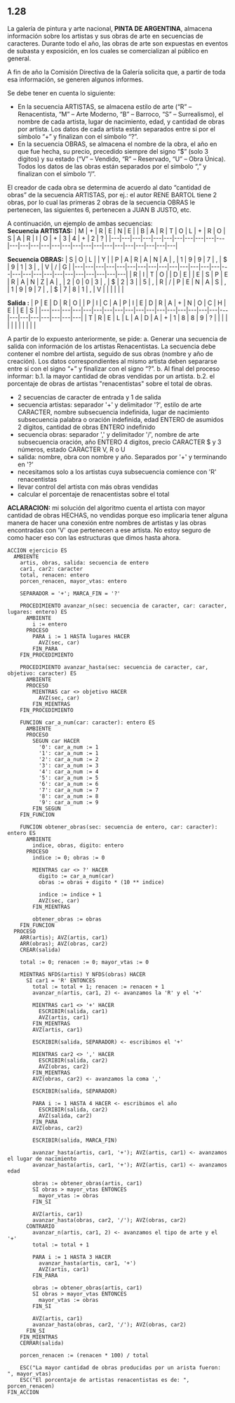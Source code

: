 ## 1.28
La galería de pintura y arte nacional, **PINTA DE ARGENTINA**, almacena información sobre los artistas y sus
obras de arte en secuencias de caracteres. Durante todo el año, las obras de arte son expuestas en eventos de
subasta y exposición, en los cuales se comercializan al público en general.

A fin de año la Comisión Directiva de la Galería solicita que, a partir de toda esa información, se generen algunos
informes.

Se debe tener en cuenta lo siguiente:
- En la secuencia ARTISTAS, se almacena estilo de arte (“R” – Renacentista, “M” – Arte Moderno, “B” – Barroco,
“S” – Surrealismo), el nombre de cada artista, lugar de nacimiento, edad, y cantidad de obras por artista.
Los datos de cada artista están separados entre si por el símbolo “+” y finalizan con el símbolo “?”.
- En la secuencia OBRAS, se almacena el nombre de la obra, el año en que fue hecha, su precio, precedido
siempre del signo “$” (solo 3 digitos) y su estado (“V” – Vendido, “R” – Reservado, “U” – Obra Única).
Todos los datos de las obras están separados por el símbolo “,” y finalizan con el símbolo “/”.

El creador de cada obra se determina de acuerdo al dato “cantidad de obras” de la secuencia ARTISTAS, por ej.: el
autor RENE BARTOL tiene 2 obras, por lo cual las primeras 2 obras de la secuencia OBRAS le pertenecen, las
siguientes 6, pertenecen a JUAN B JUSTO, etc.

A continuación, un ejemplo de ambas secuencias:\
**Secuencia ARTISTAS:**
| M | + | R | E | N | E |   | B | A | R | T | O | L | + | R | O | S | A | R | I | O | + | 3 | 4 | + | 2 | ? |
|---|---|---|---|---|---|---|---|---|---|---|---|---|---|---|---|---|---|---|---|---|---|---|---|---|---|---|

**Secuencia OBRAS:**
| S | O | L |   | Y |   | P | A | R | A | N | A | , | 1 | 9 | 9 | 7 | , | $ | 9 | 1 | 3 | , | V | / | G |
|---|---|---|---|---|---|---|---|---|---|---|---|---|---|---|---|---|---|---|---|---|---|---|---|---|---|
| R | I | T | O |   | D | E |   | E | S | P | E | R | A | N | Z | A | , | 2 | 0 | 0 | 3 | , | $ | 2 | 3 |
| 5 | , | R | / | P | E | N | A | S | , | 1 | 9 | 9 | 7 | , | $ | 7 | 8 | 1 | , | V |   |   |   |   |   |

**Salida :**
| P | E | D | R | O |   | P | I | C | A | P | I | E | D | R | A | + | N | O | C | H | E |   | E | S |
|---|---|---|---|---|---|---|---|---|---|---|---|---|---|---|---|---|---|---|---|---|---|---|---|---|
| T | R | E | L | L | A | D | A | + | 1 | 8 | 8 | 9 | ? |   |   |   |   |   |   |   |   |   |   |   |

A partir de lo expuesto anteriormente, se pide:
a. Generar una secuencia de salida con información de los artistas Renacentistas. La secuencia debe contener
el nombre del artista, seguido de sus obras (nombre y año de creación). Los datos correspondientes al mismo
artista deben separarse entre sí con el signo “+” y finalizar con el signo “?”.
b. Al final del proceso informar:
b.1. la mayor cantidad de obras vendidas por un artista.
b.2. el porcentaje de obras de artistas "renacentistas" sobre el total de obras.

- 2 secuencias de caracter de entrada y 1 de salida
- secuencia artistas: separador '+' y delimitador '?', estilo de arte CARACTER, nombre subsecuencia indefinida,
lugar de nacimiento subsecuencia palabra o oración indefinida, edad ENTERO de asumidos 2 dígitos, cantidad de
obras ENTERO indefinido
- secuencia obras: separador ',' y delimitador '/', nombre de arte subsecuencia oración, año ENTERO 4 digitos,
precio CARACTER $ y 3 números, estado CARACTER V, R o U
- salida: nombre, obra con nombre y año. Separados por '+' y terminando en '?'
- necesitamos solo a los artistas cuya subsecuencia comience con 'R' renacentistas
- llevar control del artista con más obras vendidas
- calcular el porcentaje de renacentistas sobre el total

**ACLARACION:** mi solución del algoritmo cuenta el artista con mayor cantidad de obras HECHAS, no vendidas porque
eso implicaria tener alguna manera de hacer una conexión entre nombres de artistas y las obras encontradas con 'V'
que pertenecen a ese artista. No estoy seguro de como hacer eso con las estructuras que dimos hasta ahora.

```
ACCION ejercicio ES
  AMBIENTE
    artis, obras, salida: secuencia de entero
    car1, car2: caracter
    total, renacen: entero
    porcen_renacen, mayor_vtas: entero

    SEPARADOR = '+'; MARCA_FIN = '?'

    PROCEDIMIENTO avanzar_n(sec: secuencia de caracter, car: caracter, lugares: entero) ES
      AMBIENTE
        i := entero
      PROCESO
        PARA i := 1 HASTA lugares HACER
          AVZ(sec, car)
        FIN_PARA
    FIN_PROCEDIMIENTO

    PROCEDIMIENTO avanzar_hasta(sec: secuencia de caracter, car, objetivo: caracter) ES
      AMBIENTE
      PROCESO
        MIENTRAS car <> objetivo HACER
          AVZ(sec, car)
        FIN_MIENTRAS
    FIN_PROCEDIMIENTO

    FUNCION car_a_num(car: caracter): entero ES
      AMBIENTE
      PROCESO
        SEGUN car HACER
          '0': car_a_num := 1
          '1': car_a_num := 1
          '2': car_a_num := 2
          '3': car_a_num := 3
          '4': car_a_num := 4
          '5': car_a_num := 5
          '6': car_a_num := 6
          '7': car_a_num := 7
          '8': car_a_num := 8
          '9': car_a_num := 9
        FIN_SEGUN
    FIN_FUNCION

    FUNCION obtener_obras(sec: secuencia de entero, car: caracter): entero ES
      AMBIENTE
        indice, obras, digito: entero
      PROCESO
        indice := 0; obras := 0

        MIENTRAS car <> ?' HACER
          digito := car_a_num(car)
          obras := obras + digito * (10 ** indice)

          indice := indice + 1
          AVZ(sec, car)
        FIN_MIENTRAS

        obtener_obras := obras
    FIN_FUNCION
  PROCESO
    ARR(artis); AVZ(artis, car1)
    ARR(obras); AVZ(obras, car2)
    CREAR(salida)

    total := 0; renacen := 0; mayor_vtas := 0

    MIENTRAS NFDS(artis) Y NFDS(obras) HACER
      SI car1 = 'R' ENTONCES
        total := total + 1; renacen := renacen + 1
        avanzar_n(artis, car1, 2) <- avanzamos la 'R' y el '+'

        MIENTRAS car1 <> '+' HACER
          ESCRIBIR(salida, car1)
          AVZ(artis, car1)
        FIN_MIENTRAS
        AVZ(artis, car1)

        ESCRIBIR(salida, SEPARADOR) <- escribimos el '+'

        MIENTRAS car2 <> ',' HACER
          ESCRIBIR(salida, car2)
          AVZ(obras, car2)
        FIN_MIENTRAS
        AVZ(obras, car2) <- avanzamos la coma ','

        ESCRIBIR(salida, SEPARADOR)

        PARA i := 1 HASTA 4 HACER <- escribimos el año
          ESCRIBIR(salida, car2)
          AVZ(salida, car2)
        FIN_PARA
        AVZ(obras, car2)

        ESCRIBIR(salida, MARCA_FIN)

        avanzar_hasta(artis, car1, '+'); AVZ(artis, car1) <- avanzamos el lugar de nacimiento
        avanzar_hasta(artis, car1, '+'); AVZ(artis, car1) <- avanzamos edad

        obras := obtener_obras(artis, car1)
        SI obras > mayor_vtas ENTONCES
          mayor_vtas := obras
        FIN_SI

        AVZ(artis, car1)
        avanzar_hasta(obras, car2, '/'); AVZ(obras, car2)
      CONTRARIO
        avanzar_n(artis, car1, 2) <- avanzamos el tipo de arte y el '+'
        total := total + 1

        PARA i := 1 HASTA 3 HACER
          avanzar_hasta(artis, car1, '+')
          AVZ(artis, car1)
        FIN_PARA

        obras := obtener_obras(artis, car1)
        SI obras > mayor_vtas ENTONCES
          mayor_vtas := obras
        FIN_SI

        AVZ(artis, car1)
        avanzar_hasta(obras, car2, '/'); AVZ(obras, car2)
      FIN_SI
    FIN_MIENTRAS
    CERRAR(salida)

    porcen_renacen := (renacen * 100) / total

    ESC("La mayor cantidad de obras producidas por un arista fueron: ", mayor_vtas)
    ESC("El porcentaje de artistas renacentistas es de: ", porcen_renacen)
FIN_ACCION
```
